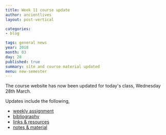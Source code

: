 ```yaml
---
title: Week 11 course update
author: ancientlives
layout: post-vertical

categories:
- blog

tags: general news
year: 2018
month: 03
day: 28
published: true
summary: site and course material updated
menu: new-semester
---
```


The course website has now been updated for today's class, Wednesday 28th March.

Updates include the following,

* [weekly assignment](/weekly_assignment)
* [bibliography](/bibliography)
* [links & resources](/links)
* [notes & material](/notes)
